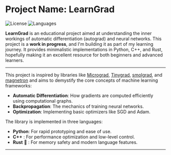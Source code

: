 # Project Name: **LearnGrad**

![License](https://img.shields.io/badge/license-MIT-blue.svg)
![Languages](https://img.shields.io/badge/languages-Python%20%7C%20C++%20%7C%20Rust-orange.svg)


**LearnGrad** is an educational project aimed at understanding the inner workings of automatic differentiation (autograd) and neural networks. This project is a **work in progress**, and I'm building it as part of my learning journey. It provides minimalistic implementations in Python, C++, and Rust, hopefully making it an excellent resource for both beginners and advanced learners.

---

This project is inspired by libraries like [Micrograd](https://github.com/karpathy/micrograd), [Tinygrad](https://github.com/tinygrad/tinygrad), [smolgrad](https://github.com/smolorg/smolgrad), and [magnetron](https://github.com/MarioSieg/magnetron) and aims to demystify the core concepts of machine learning frameworks:
- **Automatic Differentiation**: How gradients are computed efficiently using computational graphs.
- **Backpropagation**: The mechanics of training neural networks.
- **Optimization**: Implementing basic optimizers like SGD and Adam.

The library is implemented in three languages:
- **Python**: For rapid prototyping and ease of use.
- **C++** : For performance optimization and low-level control.
- **Rust** :crab: : For memory safety and modern language features.

---